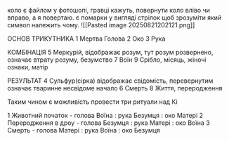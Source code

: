 
коло є файлом у фотошопі, гравці кажуть, повернути коло вліво чи вправо, а я повертаю.
є помарки у вигляді стрілок щоб зрозуміти який символ належить чому.
![[Pasted image 20250821202121.png]]

ОСНОВ ТРИКУТНИКА
1 Мертва Голова
2 Око
3 Рука

КОМБІНАЦІЯ
5 Меркурій, відображає розум, тут розум розвернено, означає втрату розуму, безумство
7 Воїн 
9 Срібло, місяць, жіночі ознаки, матір

РЕЗУЛЬТАТ
4 Сульфур(сірка) відображає свідомість, перевернутим означає тваринне несвідоме начало
6 Смерть
8 Життя, переродження

Таким чином є можливість провести три ритуали над Кі

1 Животний початок - голова Воїна : рука Безумця : око Матері
2 Переродження в дроу - голова Безумця : рука Матері : око Воїна
3 Смерть - голова Матері : рука Воїна : око Безумця
